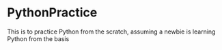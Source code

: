 # PythonPractice

This is to practice Python from the scratch, assuming a newbie is learning Python from the basis
